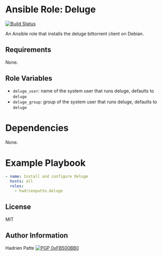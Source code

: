 # Ansible Role: Deluge

[![Build Status](https://travis-ci.com/HadrienPatte/ansible-role-deluge.svg?branch=master)](https://travis-ci.com/HadrienPatte/ansible-role-deluge)

An Ansible role that installs the deluge bittorrent client on Debian.

## Requirements

None.

## Role Variables

* `deluge_user`: name of the system user that runs deluge, defaults to `deluge`
* `deluge_group`: group of the system user that runs deluge, defaults to
  `deluge`

# Dependencies

None.

# Example Playbook

```yaml
- name: Install and configure Deluge
  hosts: all
  roles:
    - hadrienpatte.deluge
```

## License

MIT

## Author Information

Hadrien Patte [![PGP 0xFB500BB0](https://peegeepee.com/badge/orange/FB500BB0.svg)](https://peegeepee.com/FB500BB0)
